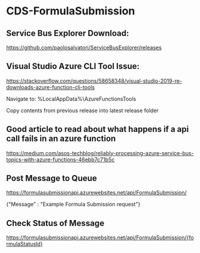 # CDS-FormulaSubmission

## Service Bus Explorer Download:

https://github.com/paolosalvatori/ServiceBusExplorer/releases

## Visual Studio Azure CLI Tool Issue:

https://stackoverflow.com/questions/58658348/visual-studio-2019-re-downloads-azure-function-cli-tools

Navigate to: %LocalAppData%\AzureFunctionsTools

Copy contents from previous release into latest release folder 


## Good article to read about what happens if a api call fails in an azure function

https://medium.com/asos-techblog/reliably-processing-azure-service-bus-topics-with-azure-functions-46ebb7c71b5c





## Post Message to Queue
https://formulasubmissionapi.azurewebsites.net/api/FormulaSubmission/

{"Message" : "Example Formula Submission request"}

## Check Status of Message

https://formulasubmissionapi.azurewebsites.net/api/FormulaSubmission/{formulaStatusId}
